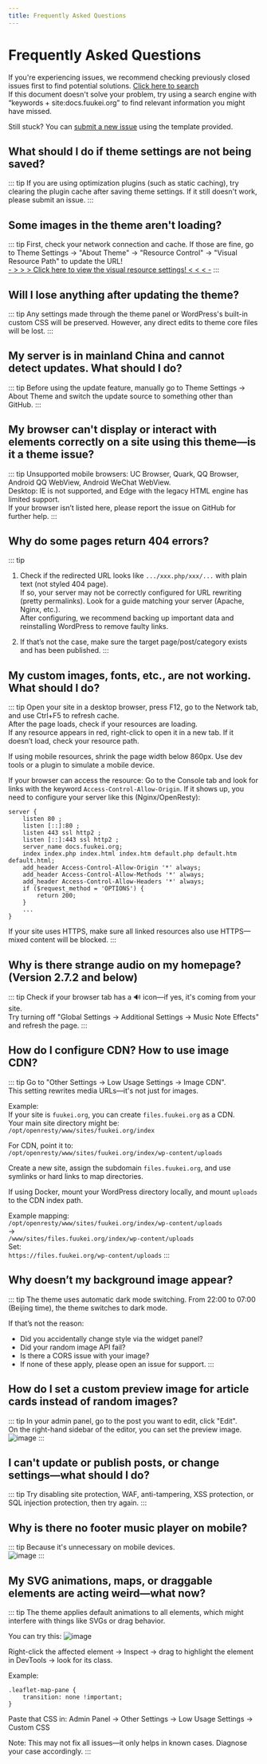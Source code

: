 ```yaml
---
title: Frequently Asked Questions
---
```


# Frequently Asked Questions

If you're experiencing issues, we recommend checking previously closed issues first to find potential solutions. [Click here to search](https://github.com/mirai-mamori/Sakurairo/issues?q=is%3Aissue+is%3Aclosed)  
If this document doesn't solve your problem, try using a search engine with “keywords + site:docs.fuukei.org” to find relevant information you might have missed.  

Still stuck? You can [submit a new issue](https://github.com/mirai-mamori/Sakurairo/issues/new/choose) using the template provided.

## What should I do if theme settings are not being saved?

::: tip
If you are using optimization plugins (such as static caching), try clearing the plugin cache after saving theme settings. If it still doesn't work, please submit an issue.
:::

## Some images in the theme aren't loading?

::: tip
First, check your network connection and cache. If those are fine, go to Theme Settings → "About Theme" → "Resource Control" → "Visual Resource Path" to update the URL!  
[- > > > Click here to view the visual resource settings! < < < -](/en/Sakurairo/About-Theme/#%E8%A7%86%E8%A7%89%E8%B5%84%E6%BA%90%E8%B7%AF%E5%BE%84)
:::

## Will I lose anything after updating the theme?

::: tip
Any settings made through the theme panel or WordPress's built-in custom CSS will be preserved. However, any direct edits to theme core files will be lost.
:::

## My server is in mainland China and cannot detect updates. What should I do?

::: tip
Before using the update feature, manually go to Theme Settings → About Theme and switch the update source to something other than GitHub.
:::

## My browser can't display or interact with elements correctly on a site using this theme—is it a theme issue?

::: tip
Unsupported mobile browsers: UC Browser, Quark, QQ Browser, Android QQ WebView, Android WeChat WebView.  
Desktop: IE is not supported, and Edge with the legacy HTML engine has limited support.  
If your browser isn’t listed here, please report the issue on GitHub for further help.
:::

## Why do some pages return 404 errors?

::: tip
1. Check if the redirected URL looks like `.../xxx.php/xxx/...` with plain text (not styled 404 page).  
If so, your server may not be correctly configured for URL rewriting (pretty permalinks). Look for a guide matching your server (Apache, Nginx, etc.).  
After configuring, we recommend backing up important data and reinstalling WordPress to remove faulty links.

2. If that’s not the case, make sure the target page/post/category exists and has been published.
:::

## My custom images, fonts, etc., are not working. What should I do?

::: tip
Open your site in a desktop browser, press F12, go to the Network tab, and use Ctrl+F5 to refresh cache.  
After the page loads, check if your resources are loading.  
If any resource appears in red, right-click to open it in a new tab. If it doesn’t load, check your resource path.

If using mobile resources, shrink the page width below 860px. Use dev tools or a plugin to simulate a mobile device.

If your browser can access the resource:
Go to the Console tab and look for links with the keyword `Access-Control-Allow-Origin`. If it shows up, you need to configure your server like this (Nginx/OpenResty):
```
server {
    listen 80 ; 
    listen [::]:80 ; 
    listen 443 ssl http2 ; 
    listen [::]:443 ssl http2 ; 
    server_name docs.fuukei.org; 
    index index.php index.html index.htm default.php default.htm default.html; 
    add_header Access-Control-Allow-Origin '*' always;
    add_header Access-Control-Allow-Methods '*' always;
    add_header Access-Control-Allow-Headers '*' always;
    if ($request_method = 'OPTIONS') {
        return 200;
    }
    ...
}
```
If your site uses HTTPS, make sure all linked resources also use HTTPS—mixed content will be blocked.
:::

## Why is there strange audio on my homepage? (Version 2.7.2 and below)

::: tip
Check if your browser tab has a 🔊 icon—if yes, it's coming from your site.  
Try turning off "Global Settings → Additional Settings → Music Note Effects" and refresh the page.
:::

## How do I configure CDN? How to use image CDN?

::: tip
Go to "Other Settings → Low Usage Settings → Image CDN".  
This setting rewrites media URLs—it's not just for images.

Example:  
If your site is `fuukei.org`, you can create `files.fuukei.org` as a CDN.  
Your main site directory might be:  
`/opt/openresty/www/sites/fuukei.org/index`

For CDN, point it to:  
`/opt/openresty/www/sites/fuukei.org/index/wp-content/uploads`

Create a new site, assign the subdomain `files.fuukei.org`, and use symlinks or hard links to map directories.

If using Docker, mount your WordPress directory locally, and mount `uploads` to the CDN index path.

Example mapping:  
`/opt/openresty/www/sites/fuukei.org/index/wp-content/uploads`  
→  
`/www/sites/files.fuukei.org/index/wp-content/uploads`  
Set:  
`https://files.fuukei.org/wp-content/uploads`
:::

## Why doesn’t my background image appear?

::: tip
The theme uses automatic dark mode switching. From 22:00 to 07:00 (Beijing time), the theme switches to dark mode.

If that’s not the reason:
- Did you accidentally change style via the widget panel?
- Did your random image API fail?
- Is there a CORS issue with your image?
- If none of these apply, please open an issue for support.
:::

## How do I set a custom preview image for article cards instead of random images?

::: tip
In your admin panel, go to the post you want to edit, click "Edit".  
On the right-hand sidebar of the editor, you can set the preview image.  
![image](/qa/article_image.png)
:::

## I can't update or publish posts, or change settings—what should I do?

::: tip
Try disabling site protection, WAF, anti-tampering, XSS protection, or SQL injection protection, then try again.
:::

## Why is there no footer music player on mobile?

::: tip
Because it's unnecessary on mobile devices.  
![image](/qa/no_ess.png)
:::

## My SVG animations, maps, or draggable elements are acting weird—what now?

::: tip
The theme applies default animations to all elements, which might interfere with things like SVGs or drag behavior.

You can try this:
![image](/qa/class.png)

Right-click the affected element → Inspect → drag to highlight the element in DevTools → look for its class.

Example:
```
.leaflet-map-pane {
    transition: none !important;
}
```

Paste that CSS in: Admin Panel → Other Settings → Low Usage Settings → Custom CSS

Note: This may not fix all issues—it only helps in known cases. Diagnose your case accordingly.
:::